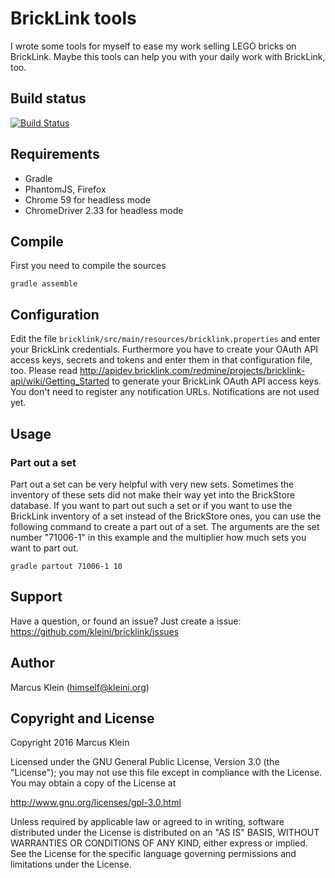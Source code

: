 BrickLink tools
===============

I wrote some tools for myself to ease my work selling LEGO bricks on BrickLink. Maybe this tools can help you with your daily work with
BrickLink, too.

Build status
------------
[![Build Status](https://travis-ci.org/kleini/bricklink.svg?branch=master)](https://travis-ci.org/kleini/bricklink)

Requirements
------------
- Gradle
- PhantomJS, Firefox
- Chrome 59 for headless mode
- ChromeDriver 2.33 for headless mode

Compile
-------

First you need to compile the sources

    gradle assemble

Configuration
-------------

Edit the file `bricklink/src/main/resources/bricklink.properties` and enter your BrickLink credentials. Furthermore you have to create your
OAuth API access keys, secrets and tokens and enter them in that configuration file, too. Please read
http://apidev.bricklink.com/redmine/projects/bricklink-api/wiki/Getting_Started to generate your BrickLink OAuth API access keys. You don't
need to register any notification URLs. Notifications are not used yet.

Usage
-----
### Part out a set
Part out a set can be very helpful with very new sets. Sometimes the inventory of these sets did not make their way yet into the BrickStore
database. If you want to part out such a set or if you want to use the BrickLink inventory of a set instead of the BrickStore ones, you can
use the following command to create a part out of a set. The arguments are the set number "71006-1" in this example and the multiplier how
much sets you want to part out.

    gradle partout 71006-1 10

Support
-------

Have a question, or found an issue? Just create a issue: https://github.com/kleini/bricklink/issues

Author
------
Marcus Klein (<himself@kleini.org>)

Copyright and License
---------------------

Copyright 2016 Marcus Klein

Licensed under the GNU General Public License, Version 3.0 (the "License");
you may not use this file except in compliance with the License.
You may obtain a copy of the License at

http://www.gnu.org/licenses/gpl-3.0.html

Unless required by applicable law or agreed to in writing, software
distributed under the License is distributed on an "AS IS" BASIS,
WITHOUT WARRANTIES OR CONDITIONS OF ANY KIND, either express or implied.
See the License for the specific language governing permissions and
limitations under the License.

